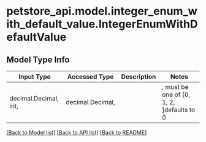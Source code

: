 # petstore_api.model.integer_enum_with_default_value.IntegerEnumWithDefaultValue

## Model Type Info
Input Type | Accessed Type | Description | Notes
------------ | ------------- | ------------- | -------------
decimal.Decimal, int,  | decimal.Decimal,  |  | ,  must be one of [0, 1, 2, ]defaults to 0

[[Back to Model list]](../../README.md#documentation-for-models) [[Back to API list]](../../README.md#documentation-for-api-endpoints) [[Back to README]](../../README.md)

